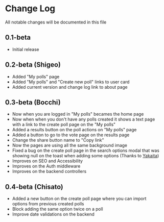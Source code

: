# Change Log

All notable changes will be documented in this file

## 0.1-beta

- Initial release

## 0.2-beta (Shigeo)

- Added "My polls" page
- Added "My polls" and "Create new poll" links to user card
- Added current version and change log link to about page

## 0.3-beta (Bocchi)

- Now when you are logged in "My polls" becames the home page
- Now when when you don't have any polls created it shows a text page with a link to the create poll page on the "My polls"
- Added a results button on the poll actions on "My polls" page
- Added a button to go to the vote page on the results page
- Change the share button name to "Copy link"
- Now the pages are using all the same background image
- Fixed a bug on the create poll page in the search options modal that was showing null on the toast when adding some options (Thanks to [Yakaita](https://github.com/yakaita))
- Improves on SEO and Accessibility
- Improves on the Auth middleware
- Improves on the backend controllers

## 0.4-beta (Chisato)

- Added a new button on the create poll page where you can import options from previous created polls
- Block adding the same option twice on a poll
- Improve date validations on the backend
